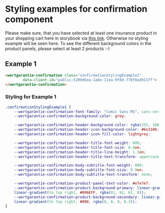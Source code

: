 # Styling examples for confirmation component

Please make sure, that you have selected at least one insurance product in your shopping cart here in storybook via <a href="https://wertgarantie-ecom.github.io/bifrost-components/?path=/story/components-pop-up--phone-product-popup">this link</a>.
Otherwise no styling example will be seen here. To see the different background colors in the product panels, please select at least 2 products :-)


## Example 1

````html
<wertgarantie-confirmation class="confirmationStylingExample1"
        data-client-id="public:5209d6ea-1a6e-11ea-9f8d-778f0ad9137f">
</wertgarantie-confirmation>
````

<wertgarantie-confirmation class="confirmationStylingExample1"
        data-client-id="public:5209d6ea-1a6e-11ea-9f8d-778f0ad9137f"
        data-bifrost-uri="https://wertgarantie-bifrost-dev.herokuapp.com/wertgarantie">
</wertgarantie-confirmation>

### Styling for Example 1
````css
.confirmationStylingExample1 {
    --wertgarantie-confirmation-font-family: "Comic Sans MS", sans-serif;
    --wertgarantie-confirmation-background-color: grey;

    --wertgarantie-confirmation-header-background-color: rgba(255, 108, 0, 0.61);
    --wertgarantie-confirmation-header-icon-background-color: #6e3100;
    --wertgarantie-confirmation-header-icon-fill-color: lightgrey;

    --wertgarantie-confirmation-header-title-font-weight: 800;
    --wertgarantie-confirmation-header-title-font-size: 0.8em;
    --wertgarantie-confirmation-header-title-line-height: 1.3em;
    --wertgarantie-confirmation-header-title-text-transform: uppercase;

    --wertgarantie-confirmation-body-subtitle-font-weight: 800;
    --wertgarantie-confirmation-body-subtitle-font-size: 0.9em;
    --wertgarantie-confirmation-body-subtitle-text-transform: none;

    --wertgarantie-confirmation-product-panel-text-color: #e7e7e7;
    --wertgarantie-confirmation-product-background-primary: linear-gradient(to bottom right, rgba(0, 0, 0, 0), #000),
    linear-gradient(to top right, #006EFF, rgba(81, 61, 61, 0));
    --wertgarantie-confirmation-product-background-secondary: linear-gradient(to bottom right, rgba(44, 25, 25, 0), rgba(255, 145, 0, 0.6)),
    linear-gradient(to top right, #000, rgba(0, 0, 0, 0.3));
}
````